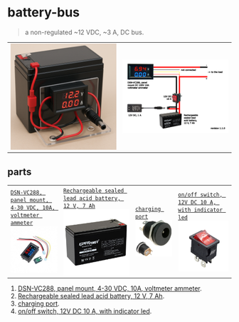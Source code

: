 # battery-bus

> a non-regulated ~12 VDC, ~3 A, DC bus.

|   |   |
| --- | --- |
| [![image](https://github.com/kamangir/assets2/raw/main/battery-bus/concept.png?raw=true)](https://github.com/kamangir/assets2/raw/main/battery-bus/concept.png?raw=true) | [![image](https://github.com/kamangir/bluer-designs//blob/main/battery-bus/electrical/wiring.png?raw=true)](https://github.com/kamangir/bluer-designs//blob/main/battery-bus/electrical/wiring.svg) |

## parts

|   |   |   |   |
| --- | --- | --- | --- |
| [`DSN-VC288, panel mount, 4-30 VDC, 10A, voltmeter ammeter`](./parts/dsn-vc288.md) [![image](https://github.com/kamangir/assets2/raw/main/bluer-sbc/parts/dsn-vc288.jpg?raw=true)](./parts/dsn-vc288.md)  | [`Rechargeable sealed lead acid battery, 12 V, 7 Ah`](./parts/SLA-Battery.md) [![image](https://github.com/kamangir/assets2/raw/main/bluer-sbc/parts/battery.png?raw=true)](./parts/SLA-Battery.md)  | [`charging port`](./parts/charging-port.md) [![image](https://github.com/kamangir/assets2/raw/main/bluer-sbc/parts/charging-port.jpg?raw=true)](./parts/charging-port.md)  | [`on/off switch, 12V DC 10 A, with indicator led`](./parts/on-off-switch.md) [![image](https://github.com/kamangir/assets2/raw/main/bluer-sbc/parts/on-off-switch.png?raw=true)](./parts/on-off-switch.md)  |

1. [DSN-VC288, panel mount, 4-30 VDC, 10A, voltmeter ammeter](./parts/dsn-vc288.md).
1. [Rechargeable sealed lead acid battery, 12 V, 7 Ah](./parts/SLA-Battery.md).
1. [charging port](./parts/charging-port.md).
1. [on/off switch, 12V DC 10 A, with indicator led](./parts/on-off-switch.md).
